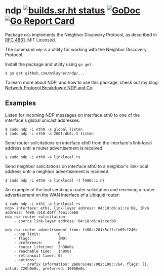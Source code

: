 # ndp [![builds.sr.ht status](https://builds.sr.ht/~mdlayher/ndp.svg)](https://builds.sr.ht/~mdlayher/ndp?) [![GoDoc](https://godoc.org/github.com/mdlayher/ndp?status.svg)](https://godoc.org/github.com/mdlayher/ndp) [![Go Report Card](https://goreportcard.com/badge/github.com/mdlayher/ndp)](https://goreportcard.com/report/github.com/mdlayher/ndp)

Package `ndp` implements the Neighbor Discovery Protocol, as described in
[RFC 4861](https://tools.ietf.org/html/rfc4861).  MIT Licensed.

The command `ndp` is a utility for working with the Neighbor Discovery Protocol.

Install the package and utility using `go get`:

```none
$ go get github.com/mdlayher/ndp/...
```

To learn more about NDP, and how to use this package, check out my blog:
[Network Protocol Breakdown:  NDP and Go](https://medium.com/@mdlayher/network-protocol-breakdown-ndp-and-go-3dc2900b1c20).

## Examples

Listen for incoming NDP messages on interface eth0 to one of the interface's
global unicast addresses.

```none
$ sudo ndp -i eth0 -a global listen
$ sudo ndp -i eth0 -a 2001:db8::1 listen
````

Send router solicitations on interface eth0 from the interface's link-local
address until a router advertisement is received.

```none
$ sudo ndp -i eth0 -a linklocal rs
```

Send neighbor solicitations on interface eth0 to a neighbor's link-local
address until a neighbor advertisement is received.

```none
$ sudo ndp -i eth0 -a linklocal -t fe80::1 ns
```

An example of the tool sending a router solicitation and receiving a router
advertisement on the WAN interface of a Ubiquiti router:

```none
$ sudo ndp -i eth1 -a linklocal rs
ndp> interface: eth1, link-layer address: 04:18:d6:a1:ce:b8, IPv6 address: fe80::618:d6ff:fea1:ceb8
ndp rs> router solicitation:
    - source link-layer address: 04:18:d6:a1:ce:b8

ndp rs> router advertisement from: fe80::201:5cff:fe69:f246:
    - hop limit:        0
    - flags:            [MO]
    - preference:       0
    - router lifetime:  2h30m0s
    - reachable time:   1h0m0s
    - retransmit timer: 0s
    - options:
        - prefix information: 2600:6c4a:7002:100::/64, flags: [], valid: 720h0m0s, preferred: 168h0m0s
```
